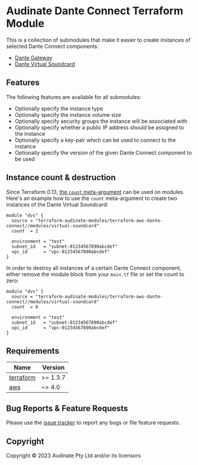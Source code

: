 <!-- Copyright 2023 Audinate Pty Ltd and/or its licensors -->

# Audinate Dante Connect Terraform Module

This is a collection of submodules that make it easier to create instances of selected Dante Connect components:

* [Dante Gateway](gateway)
* [Dante Virtual Soundcard](virtual-soundcard)

## Features

The following features are available for all submodules:

* Optionally specify the instance type
* Optionally specify the instance volume size
* Optionally specify security groups the instance will be associated with
* Optionally specify whether a public IP address should be assigned to the instance
* Optionally specify a key-pair which can be used to connect to the instance
* Optionally specify the version of the given Dante Connect component to be used

## Instance count & destruction

Since Terraform 0.13, [the `count` meta-argument](https://developer.hashicorp.com/terraform/language/meta-arguments/count) can be used on modules.
Here's an example how to use the `count` meta-argument to create two instances of the Dante Virtual Soundcard:

```hcl
module "dvs" {
  source = "terraform-audinate-modules/terraform-aws-dante-connect//modules/virtual-soundcard"
  count  = 2

  environment = "test"
  subnet_id   = "subnet-01234567890abcdef"
  vpc_id      = "vpc-01234567890abcdef"
}
```

In order to destroy all instances of a certain Dante Connect component, 
either remove the module block from your `main.tf` file or set the count to zero:

```hcl
module "dvs" {
  source = "terraform-audinate-modules/terraform-aws-dante-connect//modules/virtual-soundcard"
  count  = 0

  environment = "test"
  subnet_id   = "subnet-01234567890abcdef"
  vpc_id      = "vpc-01234567890abcdef"
}
```

## Requirements

| Name | Version |
|------|---------|
| <a name="requirement_terraform"></a> [terraform](#requirement\_terraform) | >= 1.3.7 |
| <a name="requirement_aws"></a> [aws](#requirement\_aws) | ~> 4.0 |

## Bug Reports & Feature Requests
Please use the [issue tracker](https://github.com/terraform-audinate-modules/terraform-aws-dante-connect/issues) to report any bugs or file feature requests.

## Copyright
Copyright © 2023 Audinate Pty Ltd and/or its licensors
